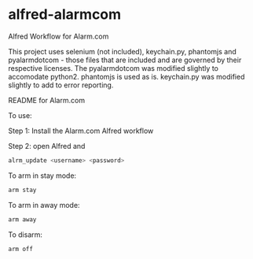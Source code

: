 alfred-alarmcom
====================

Alfred Workflow for Alarm.com

This project uses selenium (not included), keychain.py, phantomjs and pyalarmdotcom - those files that are included and are governed by their respective licenses. The pyalarmdotcom was modified slightly to accomodate python2. phantomjs is used as is. keychain.py was modified slightly to add to error reporting.

README for Alarm.com

To use:

Step 1:
Install the Alarm.com Alfred workflow

Step 2:
open Alfred and 

```bash
alrm_update <username> <password>
```

To arm in stay mode:

```bash
arm stay
```

To arm in away mode:

```bash
arm away
```

To disarm:

```bash
arm off
```
